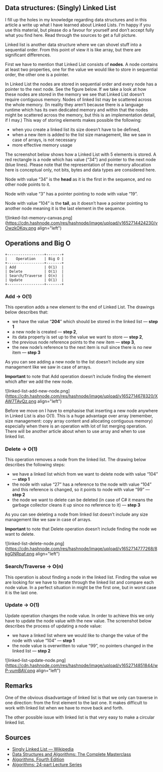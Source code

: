 ## Data structures: (Singly) Linked List

I fill up the holes in my knowledge regarding data structures and in this article a write up what I have learned about Linked Lists. I’m happy if you use this material, but please do a favour for yourself and don’t accept fully what you find here. Read through the sources to get a full picture.

Linked list is another data structure where we can shovel stuff into a sequential order. From this point of view it is like array, but there are significant differences.

First we have to mention that Linked List consists of **nodes**. A node contains at least two properties, one for the value we would like to store in sequential order, the other one is a pointer.

In Linked List the nodes are stored in sequential order and every node has a pointer to the next node. See the figure below. If we take a look at how these nodes are stored in the memory we see that Linked List doesn’t require contiguous memory. Nodes of linked list may be scattered across the whole memory. (In reality they aren’t because there is a language runtime which has its own dedicated memory and within that the nodes might be scattered across the memory, but this is an implementation detail, if I may.) This way of storing elements makes possible the following:

- when you create a linked list its size doesn’t have to be defined,
- when a new item is added to the list size management, like we saw in case of arrays, is not necessary
- more effective memory usage

The screenshot below shows how a Linked List with 5 elements is stored. A red rectangle is a node which has value (“34”) and pointer to the next node (blue lines). Please note that the representation of the memory allocation here is conceptual only, not bits, bytes and data types are considered here.

Node with value “34” is the **head** as it is the first in the sequence, and no other node points to it.

Node with value “3” has a pointer pointing to node with value “19”.

Node with value “104” is the **tail**, as it doesn’t have a pointer pointing to another node meaning it is the last element in the sequence.

![linked-list-memory-canvas.png](https://cdn.hashnode.com/res/hashnode/image/upload/v1652714424230/vOwzkOKqy.png align="left")

## Operations and Big O

```
+-----------------+-------+
|    Operation    | Big O |
+-----------------+-------+
| Add             | O(1)  |
| Delete          | O(1)  |
| Search/Traverse | O(n)  |
| Update          | O(1)  |
+-----------------+-------+
``` 

### Add → O(1)
This operation adds a new element to the end of Linked List. The drawings below describes that:

- we have the value “**204**” which should be stored in the linked list — **step 1**
- a new node is created — **step 2**,
- its data property is set up to the value we want to store — **step 2**,
- the previous node reference points to the new item — **step 3**,
- the new node’s reference to the next item is null since there is no new item — **step 3**

As you can see adding a new node to the list doesn’t include any size management like we saw in case of arrays.

**Important** to note that Add operation doesn’t include finding the element which after we add the new node.

![linked-list-add-new-node.png](https://cdn.hashnode.com/res/hashnode/image/upload/v1652714678320/XAW7TAvQz.png align="left")

Before we move on I have to emphasise that inserting a new node anywhere in Linked List is also O(1). This is a huge advantage over array (remember, size management: copy array content and allocating contiguous memory) especially when there is an operation with lot of list merging operation. There will be another article about when to use array and when to use linked list.

### Delete → O(1)

This operation removes a node from the linked list. The drawing below describes the following steps:

- we have a linked list which from we want to delete node with value “104” — **step 1**
- the node with value “27” has a reference to the node with value “104” and this reference is changed, so it points to node with value “99” — **step 2**
- the node we want to delete can be deleted (in case of C# it means the garbage collector cleans it up since no reference to it) — **step 3**

As you can see deleting a node from linked list doesn’t include any size management like we saw in case of arrays.

**Important** to note that Delete operation doesn’t include finding the node we want to delete.

![linked-list-delete-node.png](https://cdn.hashnode.com/res/hashnode/image/upload/v1652714777268/8kgGNRpaf.png align="left")

### Search/Traverse → O(n)

This operation is about finding a node in the linked list. Finding the value we are looking for we have to iterate through the linked list and compare each node value. In a perfect situation in might be the first one, but in worst case it is the last one.

### Update → O(1)

Update operation changes the node value. In order to achieve this we only have to update the node value with the new value. The screenshot below describes the process of updating a node value:

- we have a linked list where we would like to change the value of the node with value “104” — **step 1**
- the node value is overwritten to value “99”, no pointers changed in the linked list — **step 2**


![linked-list-update-node.png](https://cdn.hashnode.com/res/hashnode/image/upload/v1652714851844/wP-vumBAV.png align="left")

## Remarks

One of the obvious disadvantage of linked list is that we only can traverse in one direction: from the first element to the last one. It makes difficult to work with linked list when we have to move back and forth.

The other possible issue with linked list is that very easy to make a circular linked list.

## Sources

- [Singly Linked List — Wikipedia](https://en.wikipedia.org/wiki/Linked_list)
- [Data Structures and Algorithms: The Complete Masterclass](https://learning.oreilly.com/videos/data-structures-and/9781801078504/)
- [Algorithms, Fourth Edition](https://learning.oreilly.com/library/view/algorithms-fourth-edition/9780132762564/)
- [Algorithms: 24-part Lecture Series](https://learning.oreilly.com/videos/algorithms-24-part-lecture/9780134384528/)

